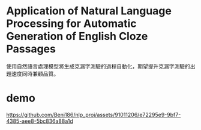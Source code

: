 # Application of Natural Language Processing for Automatic Generation of English Cloze Passages
使用自然語言處理模型將生成克漏字測驗的過程自動化，期望提升克漏字測驗的出題速度同時兼顧品質。

# demo
https://github.com/Beni186/nlp_proj/assets/91011206/e72295e9-9bf7-4385-aee8-5bc836a88a1d

